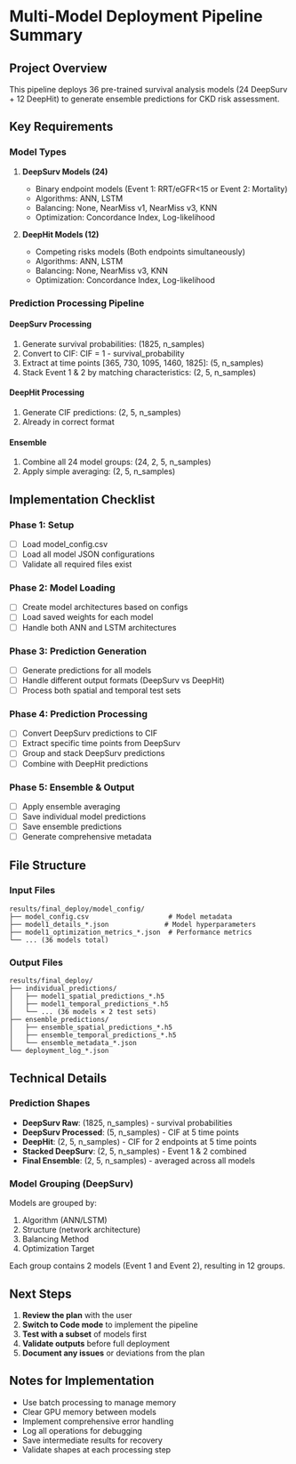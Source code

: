 # Multi-Model Deployment Pipeline Summary

## Project Overview
This pipeline deploys 36 pre-trained survival analysis models (24 DeepSurv + 12 DeepHit) to generate ensemble predictions for CKD risk assessment.

## Key Requirements

### Model Types
1. **DeepSurv Models (24)**
   - Binary endpoint models (Event 1: RRT/eGFR<15 or Event 2: Mortality)
   - Algorithms: ANN, LSTM
   - Balancing: None, NearMiss v1, NearMiss v3, KNN
   - Optimization: Concordance Index, Log-likelihood

2. **DeepHit Models (12)**
   - Competing risks models (Both endpoints simultaneously)
   - Algorithms: ANN, LSTM
   - Balancing: None, NearMiss v3, KNN
   - Optimization: Concordance Index, Log-likelihood

### Prediction Processing Pipeline

#### DeepSurv Processing
1. Generate survival probabilities: (1825, n_samples)
2. Convert to CIF: CIF = 1 - survival_probability
3. Extract at time points [365, 730, 1095, 1460, 1825]: (5, n_samples)
4. Stack Event 1 & 2 by matching characteristics: (2, 5, n_samples)

#### DeepHit Processing
1. Generate CIF predictions: (2, 5, n_samples)
2. Already in correct format

#### Ensemble
1. Combine all 24 model groups: (24, 2, 5, n_samples)
2. Apply simple averaging: (2, 5, n_samples)

## Implementation Checklist

### Phase 1: Setup
- [ ] Load model_config.csv
- [ ] Load all model JSON configurations
- [ ] Validate all required files exist

### Phase 2: Model Loading
- [ ] Create model architectures based on configs
- [ ] Load saved weights for each model
- [ ] Handle both ANN and LSTM architectures

### Phase 3: Prediction Generation
- [ ] Generate predictions for all models
- [ ] Handle different output formats (DeepSurv vs DeepHit)
- [ ] Process both spatial and temporal test sets

### Phase 4: Prediction Processing
- [ ] Convert DeepSurv predictions to CIF
- [ ] Extract specific time points from DeepSurv
- [ ] Group and stack DeepSurv predictions
- [ ] Combine with DeepHit predictions

### Phase 5: Ensemble & Output
- [ ] Apply ensemble averaging
- [ ] Save individual model predictions
- [ ] Save ensemble predictions
- [ ] Generate comprehensive metadata

## File Structure

### Input Files
```
results/final_deploy/model_config/
├── model_config.csv                    # Model metadata
├── model1_details_*.json              # Model hyperparameters
├── model1_optimization_metrics_*.json  # Performance metrics
└── ... (36 models total)
```

### Output Files
```
results/final_deploy/
├── individual_predictions/
│   ├── model1_spatial_predictions_*.h5
│   ├── model1_temporal_predictions_*.h5
│   └── ... (36 models × 2 test sets)
├── ensemble_predictions/
│   ├── ensemble_spatial_predictions_*.h5
│   ├── ensemble_temporal_predictions_*.h5
│   └── ensemble_metadata_*.json
└── deployment_log_*.json
```

## Technical Details

### Prediction Shapes
- **DeepSurv Raw**: (1825, n_samples) - survival probabilities
- **DeepSurv Processed**: (5, n_samples) - CIF at 5 time points
- **DeepHit**: (2, 5, n_samples) - CIF for 2 endpoints at 5 time points
- **Stacked DeepSurv**: (2, 5, n_samples) - Event 1 & 2 combined
- **Final Ensemble**: (2, 5, n_samples) - averaged across all models

### Model Grouping (DeepSurv)
Models are grouped by:
1. Algorithm (ANN/LSTM)
2. Structure (network architecture)
3. Balancing Method
4. Optimization Target

Each group contains 2 models (Event 1 and Event 2), resulting in 12 groups.

## Next Steps

1. **Review the plan** with the user
2. **Switch to Code mode** to implement the pipeline
3. **Test with a subset** of models first
4. **Validate outputs** before full deployment
5. **Document any issues** or deviations from the plan

## Notes for Implementation

- Use batch processing to manage memory
- Clear GPU memory between models
- Implement comprehensive error handling
- Log all operations for debugging
- Save intermediate results for recovery
- Validate shapes at each processing step